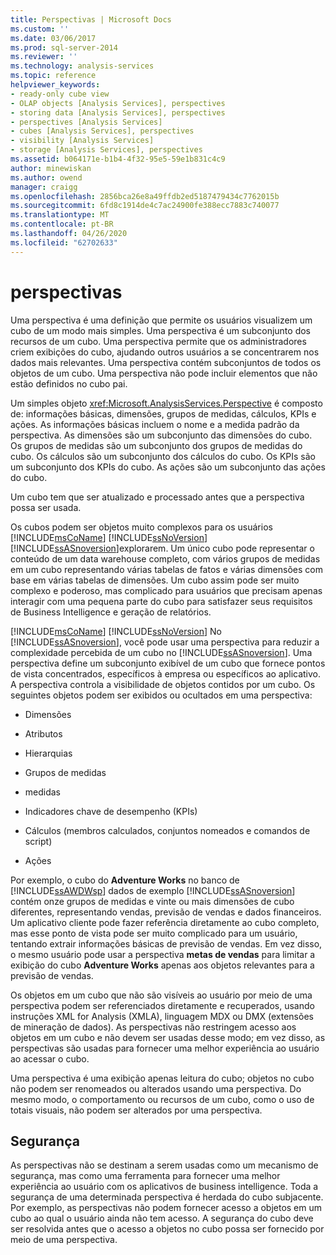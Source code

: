 ```yaml
---
title: Perspectivas | Microsoft Docs
ms.custom: ''
ms.date: 03/06/2017
ms.prod: sql-server-2014
ms.reviewer: ''
ms.technology: analysis-services
ms.topic: reference
helpviewer_keywords:
- ready-only cube view
- OLAP objects [Analysis Services], perspectives
- storing data [Analysis Services], perspectives
- perspectives [Analysis Services]
- cubes [Analysis Services], perspectives
- visibility [Analysis Services]
- storage [Analysis Services], perspectives
ms.assetid: b064171e-b1b4-4f32-95e5-59e1b831c4c9
author: minewiskan
ms.author: owend
manager: craigg
ms.openlocfilehash: 2856bca26e8a49ffdb2ed5187479434c7762015b
ms.sourcegitcommit: 6fd8c1914de4c7ac24900fe388ecc7883c740077
ms.translationtype: MT
ms.contentlocale: pt-BR
ms.lasthandoff: 04/26/2020
ms.locfileid: "62702633"
---
```

# <a name="perspectives"></a>perspectivas
  Uma perspectiva é uma definição que permite os usuários visualizem um cubo de um modo mais simples. Uma perspectiva é um subconjunto dos recursos de um cubo. Uma perspectiva permite que os administradores criem exibições do cubo, ajudando outros usuários a se concentrarem nos dados mais relevantes. Uma perspectiva contém subconjuntos de todos os objetos de um cubo. Uma perspectiva não pode incluir elementos que não estão definidos no cubo pai.  
  
 Um simples objeto <xref:Microsoft.AnalysisServices.Perspective> é composto de: informações básicas, dimensões, grupos de medidas, cálculos, KPIs e ações. As informações básicas incluem o nome e a medida padrão da perspectiva. As dimensões são um subconjunto das dimensões do cubo. Os grupos de medidas são um subconjunto dos grupos de medidas do cubo. Os cálculos são um subconjunto dos cálculos do cubo. Os KPIs são um subconjunto dos KPIs do cubo. As ações são um subconjunto das ações do cubo.  
  
 Um cubo tem que ser atualizado e processado antes que a perspectiva possa ser usada.  
  
 Os cubos podem ser objetos muito complexos para os usuários [!INCLUDE[msCoName](../../includes/msconame-md.md)] [!INCLUDE[ssNoVersion](../../includes/ssnoversion-md.md)] [!INCLUDE[ssASnoversion](../../includes/ssasnoversion-md.md)]explorarem. Um único cubo pode representar o conteúdo de um data warehouse completo, com vários grupos de medidas em um cubo representando várias tabelas de fatos e várias dimensões com base em várias tabelas de dimensões. Um cubo assim pode ser muito complexo e poderoso, mas complicado para usuários que precisam apenas interagir com uma pequena parte do cubo para satisfazer seus requisitos de Business Intelligence e geração de relatórios.  
  
 [!INCLUDE[msCoName](../../includes/msconame-md.md)] [!INCLUDE[ssNoVersion](../../includes/ssnoversion-md.md)] No [!INCLUDE[ssASnoversion](../../includes/ssasnoversion-md.md)], você pode usar uma perspectiva para reduzir a complexidade percebida de um cubo no [!INCLUDE[ssASnoversion](../../includes/ssasnoversion-md.md)]. Uma perspectiva define um subconjunto exibível de um cubo que fornece pontos de vista concentrados, específicos à empresa ou específicos ao aplicativo. A perspectiva controla a visibilidade de objetos contidos por um cubo. Os seguintes objetos podem ser exibidos ou ocultados em uma perspectiva:  
  
-   Dimensões  
  
-   Atributos  
  
-   Hierarquias  
  
-   Grupos de medidas  
  
-   medidas  
  
-   Indicadores chave de desempenho (KPIs)  
  
-   Cálculos (membros calculados, conjuntos nomeados e comandos de script)  
  
-   Ações  
  
 Por exemplo, o cubo do **Adventure Works** no banco de [!INCLUDE[ssAWDWsp](../../includes/ssawdwsp-md.md)] dados de exemplo [!INCLUDE[ssASnoversion](../../includes/ssasnoversion-md.md)] contém onze grupos de medidas e vinte ou mais dimensões de cubo diferentes, representando vendas, previsão de vendas e dados financeiros. Um aplicativo cliente pode fazer referência diretamente ao cubo completo, mas esse ponto de vista pode ser muito complicado para um usuário, tentando extrair informações básicas de previsão de vendas. Em vez disso, o mesmo usuário pode usar a perspectiva **metas de vendas** para limitar a exibição do cubo **Adventure Works** apenas aos objetos relevantes para a previsão de vendas.  
  
 Os objetos em um cubo que não são visíveis ao usuário por meio de uma perspectiva podem ser referenciados diretamente e recuperados, usando instruções XML for Analysis (XMLA), linguagem MDX ou DMX (extensões de mineração de dados). As perspectivas não restringem acesso aos objetos em um cubo e não devem ser usadas desse modo; em vez disso, as perspectivas são usadas para fornecer uma melhor experiência ao usuário ao acessar o cubo.  
  
 Uma perspectiva é uma exibição apenas leitura do cubo; objetos no cubo não podem ser renomeados ou alterados usando uma perspectiva. Do mesmo modo, o comportamento ou recursos de um cubo, como o uso de totais visuais, não podem ser alterados por uma perspectiva.  
  
## <a name="security"></a>Segurança  
 As perspectivas não se destinam a serem usadas como um mecanismo de segurança, mas como uma ferramenta para fornecer uma melhor experiência ao usuário com os aplicativos de business intelligence. Toda a segurança de uma determinada perspectiva é herdada do cubo subjacente. Por exemplo, as perspectivas não podem fornecer acesso a objetos em um cubo ao qual o usuário ainda não tem acesso. A segurança do cubo deve ser resolvida antes que o acesso a objetos no cubo possa ser fornecido por meio de uma perspectiva.  
  
  
